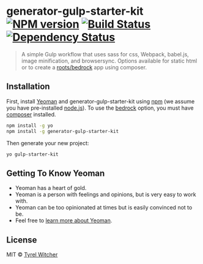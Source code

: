 # generator-gulp-starter-kit [![NPM version][npm-image]][npm-url] [![Build Status][travis-image]][travis-url] [![Dependency Status][daviddm-image]][daviddm-url]
> A simple Gulp workflow that uses sass for css, Webpack, babel.js, image minification, and browsersync. Options available for static html or to create a [roots/bedrock](https://roots.io/bedrock/) app using composer.

## Installation

First, install [Yeoman](http://yeoman.io) and generator-gulp-starter-kit using [npm](https://www.npmjs.com/) (we assume you have pre-installed [node.js](https://nodejs.org/)). To use the [bedrock](https://roots.io/bedrock/) option, you must have [composer](https://getcomposer.org/) installed. 

```bash
npm install -g yo
npm install -g generator-gulp-starter-kit
```

Then generate your new project:

```bash
yo gulp-starter-kit
```

## Getting To Know Yeoman

 * Yeoman has a heart of gold.
 * Yeoman is a person with feelings and opinions, but is very easy to work with.
 * Yeoman can be too opinionated at times but is easily convinced not to be.
 * Feel free to [learn more about Yeoman](http://yeoman.io/).

## License

MIT © [Tyrel Witcher](tyrelwitcher.com)


[npm-image]: https://badge.fury.io/js/generator-gulp-starter-kit.svg
[npm-url]: https://npmjs.org/package/generator-gulp-starter-kit
[travis-image]: https://travis-ci.com/twitcher07/generator-gulp-starter-kit.svg?branch=master
[travis-url]: https://travis-ci.com/twitcher07/generator-gulp-starter-kit
[daviddm-image]: https://david-dm.org/twitcher07/generator-gulp-starter-kit.svg?theme=shields.io
[daviddm-url]: https://david-dm.org/twitcher07/generator-gulp-starter-kit
